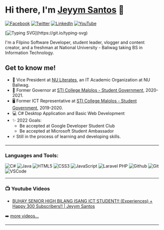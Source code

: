 
# Hi there, I'm [Jeyym Santos][website] 👋 

[![Facebook](https://img.shields.io/badge/Facebook-%231877F2.svg?&style=flat-square&logo=facebook&logoColor=white)](https://facebook.com/jeyymsantos) [![Twitter](https://img.shields.io/badge/Twitter-%231DA1F2.svg?&style=flat-square&logo=twitter&logoColor=white)](https://twitter.com/jeyymsantos) [![LinkedIn](https://img.shields.io/badge/LinkedIn-%230077B5.svg?&style=flat-square&logo=linkedin&logoColor=white)](https://linkedin.com/in/jeyymsantos) [![YouTube](https://img.shields.io/badge/YouTube-%23FF0000.svg?&style=flat-square&logo=youtube&logoColor=white)](https://youtube.com/jeyymsantos)

[![Typing SVG](https://readme-typing-svg.herokuapp.com?color=%23000FD7&size=50&width=1270&height=100&center=true&lines=Student+Leader;Web+Developer;Desktop+Developer;YouTube+Content+Creator;)](https://git.io/typing-svg)

I'm a Filpino Software Developer, student leader, vlogger and content creator, and a freshman at National University - Baliwag taking BS in Information Technology.

## Get to know me!

- 💼 Vice President at [NU Literates](https://facebook.com/NULiterates), an IT Academic Organization at NU Baliwag.
- 👤 Former Governor at [STI College Malolos - Student Government](https://facebook.com/CSGSTIMalolos), 2020-2021.
- 🖥 Former ICT Representative at [STI College Malolos - Student Government](https://facebook.com/CSGSTIMalolos), 2019-2020. 
- 💻 C# Desktop Application and Basic Web Development
- ✨ 2022 Goals: 
    - Be accepted at Google Developer Student Club
    - Be accepted at Microsoft Student Ambassador
- ⚡ Still in the process of learning and developing skills.
---
### Languages and Tools:
![C#](https://img.icons8.com/color/30/c-sharp-logo.png)
![Java](https://img.icons8.com/color/30/java-coffee-cup-logo--v1.png)
![HTML5](https://img.icons8.com/color/30/html-5.png)
![CSS3](https://img.icons8.com/color/30/css3.png)
![JavaScript](https://img.icons8.com/color/30/javascript.png)
![Laravel PHP](https://img.icons8.com/fluency/30/laravel.png)
![Github](https://img.icons8.com/material-outlined/30/github.png)
![Git](https://img.icons8.com/color/30/git.png)
![VSCode](https://img.icons8.com/color/30/visual-studio-code-2019.png)

---

### 📺 Youtube Videos

<!-- YOUTUBE:START -->
- [BUHAY SENIOR HIGH BILANG ISANG ICT STUDENT!! (Experiences) + Happy 300 Subscribers!! | Jeyym Santos](https://youtu.be/vCnN-6itSjg)
<!-- YOUTUBE:END -->

➡️ [more videos...](https://youtube.com/jeyymsantos)

---

[website]: https://jeyymsantos.github.io/
